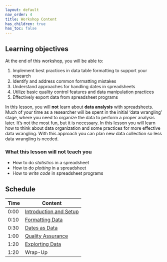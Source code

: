 ```yaml
---
layout: default
nav_order: 4
title: Workshop Content
has_children: true
has_toc: false
---
```


## Learning objectives

At the end of this workshop, you will be able to:
1. Implement best practices in data table formatting to support your research
2. Identify and address common formatting mistakes
3. Understand approaches for handling dates in spreadsheets
4. Utilize basic quality control features and data manipulation practices
5. Effectively export data from spreadsheet programs

In this lesson, you will **not** learn about **data analysis** with spreadsheets. Much of your time as a researcher will be spent in the initial ‘data wrangling’ stage, where you need to organize the data to perform a proper analysis later. It’s not the most fun, but it is necessary. In this lesson you will learn how to think about data organization and some practices for more effective data wrangling. With this approach you can plan new data collection so less data wrangling is needed.

### What this lesson will not teach you

- How to do *statistics* in a spreadsheet
- How to do *plotting* in a spreadsheet
- How to *write code* in spreadsheet programs

## Schedule

| Time | Content 
| --- | --- 
| 0:00 | [Introduction and Setup](01_why_spreadsheets.md)
| 0:10 | [Formatting Data](02_format_data.md)
| 0:30 | [Dates as Data](04_dates_as_data.md)
| 1:00 | [Quality Assurance](05_quality_assurance.md)
| 1:20 | [Explorting Data](06_exporting_data.md)
| 1:20 | Wrap-Up

